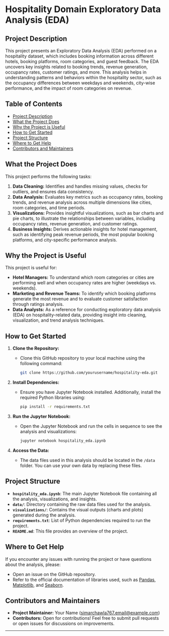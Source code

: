 # Hospitality Domain Exploratory Data Analysis (EDA)

## Project Description

This project presents an Exploratory Data Analysis (EDA) performed on a hospitality dataset, which includes booking information across different hotels, booking platforms, room categories, and guest feedback. The EDA uncovers key insights related to booking trends, revenue generation, occupancy rates, customer ratings, and more. This analysis helps in understanding patterns and behaviors within the hospitality sector, such as the occupancy differences between weekdays and weekends, city-wise performance, and the impact of room categories on revenue.

## Table of Contents

- [Project Description](#project-description)
- [What the Project Does](#what-the-project-does)
- [Why the Project is Useful](#why-the-project-is-useful)
- [How to Get Started](#how-to-get-started)
- [Project Structure](#project-structure)
- [Where to Get Help](#where-to-get-help)
- [Contributors and Maintainers](#contributors-and-maintainers)

## What the Project Does

This project performs the following tasks:
1. **Data Cleaning:** Identifies and handles missing values, checks for outliers, and ensures data consistency.
2. **Data Analysis:** Evaluates key metrics such as occupancy rates, booking trends, and revenue analysis across multiple dimensions like cities, room categories, and time periods.
3. **Visualizations:** Provides insightful visualizations, such as bar charts and pie charts, to illustrate the relationships between variables, including occupancy rates, revenue generation, and customer ratings.
4. **Business Insights:** Derives actionable insights for hotel management, such as identifying peak revenue periods, the most popular booking platforms, and city-specific performance analysis.

## Why the Project is Useful

This project is useful for:
- **Hotel Managers:** To understand which room categories or cities are performing well and when occupancy rates are higher (weekdays vs. weekends).
- **Marketing and Revenue Teams:** To identify which booking platforms generate the most revenue and to evaluate customer satisfaction through ratings analysis.
- **Data Analysts:** As a reference for conducting exploratory data analysis (EDA) on hospitality-related data, providing insight into cleaning, visualization, and trend analysis techniques.

## How to Get Started

1. **Clone the Repository:**
   - Clone this GitHub repository to your local machine using the following command:
     ```bash
     git clone https://github.com/yourusername/hospitality-eda.git
     ```

2. **Install Dependencies:**
   - Ensure you have Jupyter Notebook installed. Additionally, install the required Python libraries using:
     ```bash
     pip install -r requirements.txt
     ```

3. **Run the Jupyter Notebook:**
   - Open the Jupyter Notebook and run the cells in sequence to see the analysis and visualizations:
     ```bash
     jupyter notebook hospitality_eda.ipynb
     ```

4. **Access the Data:**
   - The data files used in this analysis should be located in the `/data` folder. You can use your own data by replacing these files.

## Project Structure

- **`hospitality_eda.ipynb`**: The main Jupyter Notebook file containing all the analysis, visualizations, and insights.
- **`data/`**: Directory containing the raw data files used for the analysis.
- **`visualizations/`**: Contains the visual outputs (charts and plots) generated during the analysis.
- **`requirements.txt`**: List of Python dependencies required to run the project.
- **`README.md`**: This file provides an overview of the project.

## Where to Get Help

If you encounter any issues with running the project or have questions about the analysis, please:
- Open an issue on the GitHub repository.
- Refer to the official documentation of libraries used, such as [Pandas](https://pandas.pydata.org/), [Matplotlib](https://matplotlib.org/), and [Seaborn](https://seaborn.pydata.org/).

## Contributors and Maintainers

- **Project Maintainer:** Your Name (simarchawla767.email@example.com)
- **Contributors:** Open for contributions! Feel free to submit pull requests or open issues for discussions on improvements.

---
